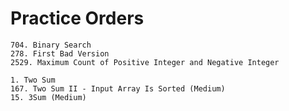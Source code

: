 # Practice Orders
~~~
704. Binary Search
278. First Bad Version	
2529. Maximum Count of Positive Integer and Negative Integer
~~~

~~~
1. Two Sum
167. Two Sum II - Input Array Is Sorted (Medium)
15. 3Sum (Medium)
~~~
